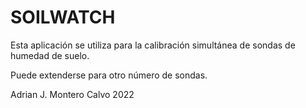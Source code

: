# SOILWATCH  
Esta aplicación se utiliza para la calibración simultánea de sondas de humedad de suelo.

Puede extenderse para otro número de sondas.

Adrian J. Montero Calvo 2022